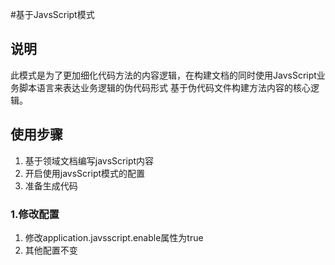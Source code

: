 #基于JavsScript模式

## 说明
此模式是为了更加细化代码方法的内容逻辑，在构建文档的同时使用JavsScript业务脚本语言来表达业务逻辑的伪代码形式
基于伪代码文件构建方法内容的核心逻辑。

## 使用步骤
1. 基于领域文档编写javsScript内容
2. 开启使用javsScript模式的配置
3. 准备生成代码

### 1.修改配置
1. 修改application.javsscript.enable属性为true
2. 其他配置不变


